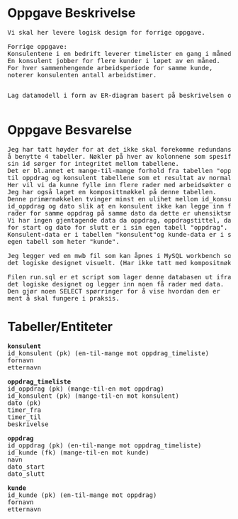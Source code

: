 <h1>Oppgave Beskrivelse</h1>
<pre>
Vi skal her levere logisk design for forrige oppgave.<br>
Forrige oppgave:
Konsulentene i en bedrift leverer timelister en gang i måneden.
En konsulent jobber for flere kunder i løpet av en måned.
For hver sammenhengende arbeidsperiode for samme kunde,
noterer konsulenten antall arbeidstimer.

Lag datamodell i form av ER-diagram basert på beskrivelsen over
</pre>

<h1>Oppgave Besvarelse</h1>
<pre>
Jeg har tatt høyder for at det ikke skal forekomme redundans ved
å benytte 4 tabeller. Nøkler på hver av kolonnene som spesifiserer
sin id sørger for integritet mellom tabellene.
Det er bl.annet et mange-til-mange forhold fra tabellen "oppdrag_timeliste"
til oppdrag og konsulent tabellene som et resultat av normalisering.
Her vil vi da kunne fylle inn flere rader med arbeidsøkter og timer.
Jeg har også laget en komposittnøkkel på denne tabellen.
Denne primærnøkkelen tvinger minst en ulihet mellom id_konsulent,
id_oppdrag og dato slik at en konsulent ikke kan legge inn flere
rader for samme oppdrag på samme dato da dette er uhensiktsmessig.
Vi har ingen gjentagende data da oppdrag, oppdragstittel, dato
for start og dato for slutt er i sin egen tabell "oppdrag".
Konsulent-data er i tabellen "konsulent"og kunde-data er i sin
egen tabell som heter "kunde".<br>
Jeg legger ved en mwb fil som kan åpnes i MySQL workbench som viser
det logiske designet visuelt. (Har ikke tatt med kompositnøkkel på denne..)<br>
Filen run.sql er et script som lager denne databasen ut ifra
det logiske designet og legger inn noen få rader med data.
Den gjør noen SELECT spørringer for å vise hvordan den er
ment å skal fungere i praksis.
</pre>

<h1>Tabeller/Entiteter</h1>
<pre>
<strong>konsulent</strong>
id_konsulent (pk) (en-til-mange mot oppdrag_timeliste)
fornavn
etternavn
<br><strong>oppdrag_timeliste</strong>
id_oppdrag (pk) (mange-til-en mot oppdrag)
id_konsulent (pk) (mange-til-en mot konsulent)
dato (pk)
timer_fra
timer_til
beskrivelse
<br><strong>oppdrag</strong>
id_oppdrag (pk) (en-til-mange mot oppdrag_timeliste)
id_kunde (fk) (mange-til-en mot kunde)
navn
dato_start
dato_slutt
<br><strong>kunde</strong>
id_kunde (pk) (en-til-mange mot oppdrag)
fornavn
etternavn
</pre>
